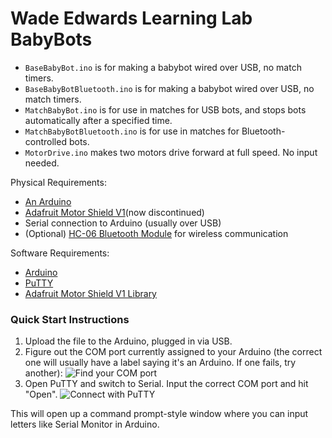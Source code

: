 # Wade Edwards Learning Lab BabyBots

 * ``BaseBabyBot.ino`` is for making a babybot wired over USB, no match timers.
 * ``BaseBabyBotBluetooth.ino`` is for making a babybot wired over USB, no match timers.
 * ``MatchBabyBot.ino`` is for use in matches for USB bots, and stops bots automatically after a specified time.
 * ``MatchBabyBotBluetooth.ino`` is for use in matches for Bluetooth-controlled bots.
 * ``MotorDrive.ino`` makes two motors drive forward at full speed. No input needed.

Physical Requirements:
 * [An Arduino](https://www.arduino.cc/)
 * [Adafruit Motor Shield V1](https://www.adafruit.com/product/81)(now discontinued)
 * Serial connection to Arduino (usually over USB)
 * (Optional) [HC-06 Bluetooth Module](https://www.amazon.com/Pass-Through-Communication-Compatible-Atomic-Market/dp/B00TNOO438) for wireless communication

Software Requirements:
 * [Arduino](https://www.arduino.cc/en/Main/Software)
 * [PuTTY](https://www.chiark.greenend.org.uk/~sgtatham/putty/latest.html)
 * [Adafruit Motor Shield V1 Library](https://github.com/adafruit/Adafruit-Motor-Shield-library)

### Quick Start Instructions
1. Upload the file to the Arduino, plugged in via USB.
2. Figure out the COM port currently assigned to your Arduino (the correct one will usually have a label saying it's an Arduino. If one fails, try another):
![Find your COM port](http://i67.tinypic.com/2njhrx5.jpg)
3. Open PuTTY and switch to Serial. Input the correct COM port and hit "Open".
![Connect with PuTTY](http://i63.tinypic.com/nvxijs.jpg)

This will open up a command prompt-style window where you can input letters like Serial Monitor in Arduino.
